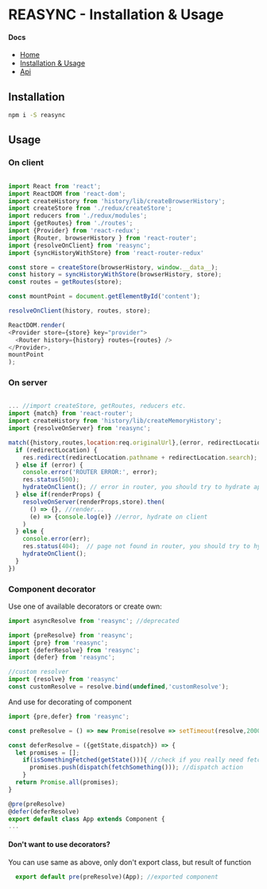 # REASYNC - Installation & Usage

#### Docs

- [Home](https://github.com/svrcekmichal/reasync)
- [Installation & Usage](https://github.com/svrcekmichal/reasync/blob/master/docs/USAGE.md)
- [Api](https://github.com/svrcekmichal/reasync/blob/master/docs/API.md)

## Installation

```bash
npm i -S reasync
```

## Usage

### On client

```javascript

import React from 'react';
import ReactDOM from 'react-dom';
import createHistory from 'history/lib/createBrowserHistory';
import createStore from './redux/createStore';
import reducers from './redux/modules';
import {getRoutes} from './routes';
import {Provider} from 'react-redux';
import {Router, browserHistory } from 'react-router';
import {resolveOnClient} from 'reasync';
import {syncHistoryWithStore} from 'react-router-redux'

const store = createStore(browserHistory, window.__data__);
const history = syncHistoryWithStore(browserHistory, store);
const routes = getRoutes(store);

const mountPoint = document.getElementById('content');

resolveOnClient(history, routes, store);

ReactDOM.render(
<Provider store={store} key="provider">
  <Router history={history} routes={routes} />
</Provider>,
mountPoint
);


```

### On server

```javascript

... //import createStore, getRoutes, reducers etc.
import {match} from 'react-router';
import createHistory from 'history/lib/createMemoryHistory';
import {resolveOnServer} from 'reasync';

match({history,routes,location:req.originalUrl},(error, redirectLocation, renderProps) => {
  if (redirectLocation) {
    res.redirect(redirectLocation.pathname + redirectLocation.search);
  } else if (error) {
    console.error('ROUTER ERROR:', error);
    res.status(500);
    hydrateOnClient(); // error in router, you should try to hydrate app on client
  } else if(renderProps) {
    resolveOnServer(renderProps,store).then(
      () => {}, //render...
      (e) => {console.log(e)} //error, hydrate on client
    )
  } else {
    console.error(err);
    res.status(404);  // page not found in router, you should try to hydrate app on client
    hydrateOnClient();
  }
})

```

### Component decorator

Use one of available decorators or create own:
```javascript
import asyncResolve from 'reasync'; //deprecated

import {preResolve} from 'reasync';
import {pre} from 'reasync';
import {deferResolve} from 'reasync';
import {defer} from 'reasync';

//custom resolver
import {resolve} from 'reasync'
const customResolve = resolve.bind(undefined,'customResolve');
```

And use for decorating of component

```javascript
import {pre,defer} from 'reasync';

const preResolve = () => new Promise(resolve => setTimeout(resolve,2000)); // all route transition will happended with 2sec delay

const deferResolve = ({getState,dispatch}) => {
  let promises = [];
    if(isSomethingFetched(getState())){ //check if you really need fetch
      promises.push(dispatch(fetchSomething())); //dispatch action
    }
  return Promise.all(promises);
}

@pre(preResolve)
@defer(deferResolve)
export default class App extends Component {
...

```

#### Don't want to use decorators?

You can use same as above, only don't export class, but result of function
```javascript
  export default pre(preResolve)(App); //exported component
```

